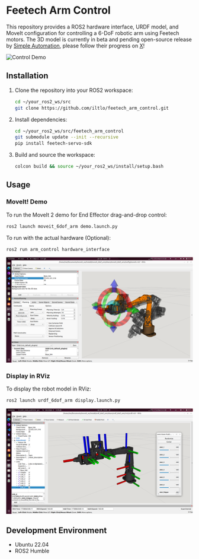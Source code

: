 # Feetech Arm Control

This repository provides a ROS2 hardware interface, URDF model, and MoveIt configuration for controlling a 6-DoF robotic arm using Feetech motors. The 3D model is currently in beta and pending open-source release by [Simple Automation](www.SimpleAutomation.ai), please follow their progress on [X](https://x.com/viktor_vrp)!

![Control Demo](docs/images/control_demo.gif)

## Installation

1. Clone the repository into your ROS2 workspace:
    ```bash
    cd ~/your_ros2_ws/src
    git clone https://github.com/iltlo/feetech_arm_control.git
    ```

2. Install dependencies:
    ```bash
    cd ~/your_ros2_ws/src/feetech_arm_control
    git submodule update --init --recursive
    pip install feetech-servo-sdk
    ```

3. Build and source the workspace:
    ```bash
    colcon build && source ~/your_ros2_ws/install/setup.bash
    ```

## Usage

### MoveIt! Demo

To run the MoveIt 2 demo for End Effector drag-and-drop control:
```bash
ros2 launch moveit_6dof_arm demo.launch.py
```

To run with the actual hardware (Optional):
```bash
ros2 run arm_control hardware_interface
```

![moveit-screenshot](docs/images/moveit_demo.png)

### Display in RViz

To display the robot model in RViz:
```bash
ros2 launch urdf_6dof_arm display.launch.py
```

![rviz-screenshot](docs/images/rviz_joint_state_pub.png)

## Development Environment
- Ubuntu 22.04
- ROS2 Humble
